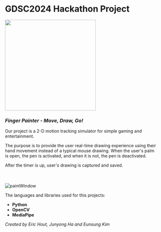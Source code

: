 # GDSC2024 Hackathon Project

<img src="https://res.cloudinary.com/startup-grind/image/upload/c_fill,w_500,h_500,g_center/c_fill,dpr_2.0,f_auto,g_center,q_auto:good/v1/gcs/platform-data-dsc/events/GDSC_Hacks_Stacked-02_fIG7EsH.png" width="300">

### *Finger Painter - Move, Draw, Go!*
Our project is a 2-D motion tracking simulator for simple gaming and entertainment.

The purpose is to provide the user real-time drawing experience using their hand movement instead of a typical mouse drawing. When the user's palm is open, the pen is activated, and when it is not, the pen is deactivated.

After the timer is up, user's drawing is captured and saved.
<br/>
<br/>
<br/>
<br/>
![paintWindow](https://github.com/jerpyk/GDSC2024/assets/127615531/167e1c57-4216-4648-a9b7-19ff93c1b87e)

The languages and libraries used for this projects:
- **Python**
- **OpenCV**
- **MediaPipe**



*Created by Eric Hout, Junyong Ha and Eunsung Kim*
